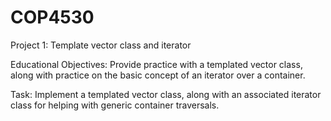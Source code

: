 # COP4530
Project 1: Template vector class and iterator

Educational Objectives: Provide practice with a templated vector class, along with practice on the basic concept of an iterator over a container.

Task: Implement a templated vector class, along with an associated iterator class for helping with generic container traversals. 
